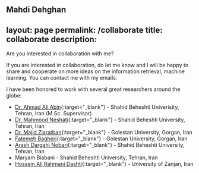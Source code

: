 Mahdi Dehghan
---
layout: page
permalink: /collaborate
title: collaborate
description:
---
Are you interested in collaboration with me?

If you are interested in collaboration, do let me know and I will be happy to share and cooperate on more ideas on the 
information retrieval, machine learning. You can contact me with my emails.

I have been honored to work with several great researchers around the globe:

- [Dr. Ahmad Ali Abin](http://facultymembers.sbu.ac.ir/abin/){:target="\_blank"} - Shahid Beheshti Univerisity, Tehran, Iran (M.Sc. Supervisor)
- [Dr. Mahmood Neshati](http://facultymembers.sbu.ac.ir/neshati/){:target="\_blank"} - Shahid Beheshti University, Tehran, Iran
- [Dr. Majid Ziaratban](https://gu.ac.ir/en/faculty/m-ziaratban){:target="\_blank"} - Golestan University, Gorgan, Iran
- [Fatemeh Bagheri](https://gu.ac.ir/en/faculty/f-bagheri){:target="\_blank"} - Golestan University, Gorgan, Iran
- [Arash Dargahi Nobari](https://arashdargahi.com/){:target="\_blank"} - Shahid Beheshti University, Tehran, Iran
- Maryam Biabani - Shahid Beheshti University, Tehran, Iran
- [Hossein Ali Rahmani Dashti](https://rahmanidashti.github.io/collaborate){:target="\_blank"} - University of Zanjan, Iran
